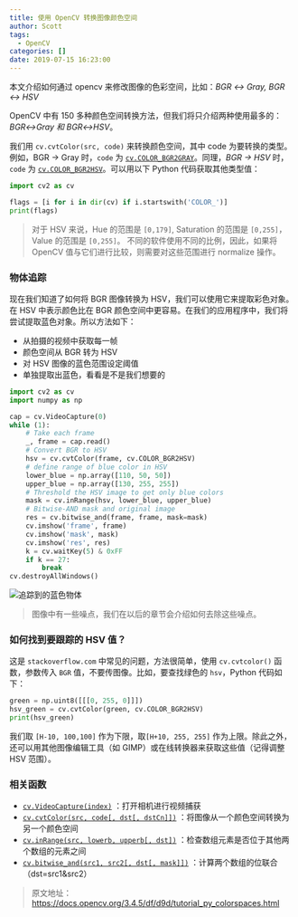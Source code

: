 ```yaml
---
title: 使用 OpenCV 转换图像颜色空间
author: Scott
tags:
  - OpenCV
categories: []
date: 2019-07-15 16:23:00
---
```

本文介绍如何通过 opencv 来修改图像的色彩空间，比如：*BGR ↔ Gray,  BGR ↔ HSV*
<!--more-->

OpenCV 中有 150 多种颜色空间转换方法，但我们将只介绍两种使用最多的：*BGR↔Gray 和  BGR↔HSV*。

我们用 `cv.cvtColor(src, code)` 来转换颜色空间，其中 code 为要转换的类型。例如，BGR → Gray 时，`code` 为 [`cv.COLOR_BGR2GRAY`](https://docs.opencv.org/3.4.5/d8/d01/group__imgproc__color__conversions.html#gga4e0972be5de079fed4e3a10e24ef5ef0a353a4b8db9040165db4dacb5bcefb6ea)。同理，*BGR → HSV* 时，`code` 为 [`cv.COLOR_BGR2HSV`](https://docs.opencv.org/3.4.5/d8/d01/group__imgproc__color__conversions.html#gga4e0972be5de079fed4e3a10e24ef5ef0aa4a7f0ecf2e94150699e48c79139ee12)。可以用以下 Python 代码获取其他类型值：
```python
import cv2 as cv

flags = [i for i in dir(cv) if i.startswith('COLOR_')]
print(flags)
```


> 对于 HSV 来说，Hue 的范围是 `[0,179]`, Saturation 的范围是 `[0,255]`，Value 的范围是 `[0,255]`。 不同的软件使用不同的比例，因此，如果将 OpenCV 值与它们进行比较，则需要对这些范围进行 normalize 操作。

### 物体追踪

现在我们知道了如何将 BGR 图像转换为 HSV，我们可以使用它来提取彩色对象。在 HSV 中表示颜色比在 BGR 颜色空间中更容易。在我们的应用程序中，我们将尝试提取蓝色对象。所以方法如下：
* 从拍摄的视频中获取每一帧
* 颜色空间从  BGR 转为 HSV
* 对 HSV 图像的蓝色范围设定阈值
* 单独提取出蓝色，看看是不是我们想要的

```python
import cv2 as cv
import numpy as np

cap = cv.VideoCapture(0)
while (1):
    # Take each frame
    _, frame = cap.read()
    # Convert BGR to HSV
    hsv = cv.cvtColor(frame, cv.COLOR_BGR2HSV)
    # define range of blue color in HSV
    lower_blue = np.array([110, 50, 50])
    upper_blue = np.array([130, 255, 255])
    # Threshold the HSV image to get only blue colors
    mask = cv.inRange(hsv, lower_blue, upper_blue)
    # Bitwise-AND mask and original image
    res = cv.bitwise_and(frame, frame, mask=mask)
    cv.imshow('frame', frame)
    cv.imshow('mask', mask)
    cv.imshow('res', res)
    k = cv.waitKey(5) & 0xFF
    if k == 27:
        break
cv.destroyAllWindows()
```

![追踪到的蓝色物体](/images/pasted-17.png)

> 图像中有一些噪点，我们在以后的章节会介绍如何去除这些噪点。

### 如何找到要跟踪的 HSV 值？
这是 `stackoverflow.com` 中常见的问题，方法很简单，使用 `cv.cvtcolor()` 函数，参数传入 `BGR` 值，不要传图像。比如，要查找绿色的 `hsv`，Python 代码如下：
```python
green = np.uint8([[[0, 255, 0]]])
hsv_green = cv.cvtColor(green, cv.COLOR_BGR2HSV)
print(hsv_green)
```

我们取 `[H-10, 100,100]` 作为下限，取`[H+10, 255, 255]` 作为上限。除此之外，还可以用其他图像编辑工具（如 GIMP）或在线转换器来获取这些值（记得调整 HSV 范围）。


### 相关函数
* [`cv.VideoCapture(index)`](https://docs.opencv.org/3.4.5/d8/dfe/classcv_1_1VideoCapture.html#ad890d4783ff81f53036380bd89dd31aa) ：打开相机进行视频捕获
* [`cv.cvtColor(src, code[, dst[, dstCn]])`](https://docs.opencv.org/3.4.5/d8/d01/group__imgproc__color__conversions.html#ga397ae87e1288a81d2363b61574eb8cab) ：将图像从一个颜色空间转换为另一个颜色空间
* [`cv.inRange(src, lowerb, upperb[, dst])`](https://docs.opencv.org/3.4.5/d2/de8/group__core__array.html#ga48af0ab51e36436c5d04340e036ce981)  ：检查数组元素是否位于其他两个数组的元素之间
* [`cv.bitwise_and(src1, src2[, dst[, mask]])`](https://docs.opencv.org/3.4.5/d2/de8/group__core__array.html#ga60b4d04b251ba5eb1392c34425497e14) ：计算两个数组的位联合（dst=src1&src2）



> 原文地址：https://docs.opencv.org/3.4.5/df/d9d/tutorial_py_colorspaces.html